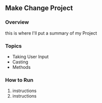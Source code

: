 ## Make Change Project

### Overview

this is where I'll put a summary of my Project

### Topics
* Taking User Input
* Casting
* Methods

### How to Run

1. instructions
2. instructions
